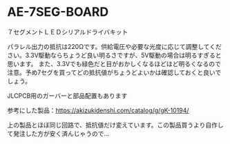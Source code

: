 # AE-7SEG-BOARD

７セグメントＬＥＤシリアルドライバキット

パラレル出力の抵抗は220Ωです。供給電圧や必要な光度に応じて調整してください。3.3V駆動ならちょうど良い明るさですが、5V駆動の場合は明るすぎると思います。
また、3.3Vでも緑色だと目がおかしくなるほどほど明るくなるので注意。予め7セグを買ってどの抵抗値がちょうどよいかは確認しておくと良いでしょう。

JLCPCB用のガーバーと部品配置もあります

参考にした製品：https://akizukidenshi.com/catalog/g/gK-10194/

上の製品とほぼ同じ回路で、抵抗値だけ変えています。この製品買うより自作して発注した方が安く済んじゃうので...
